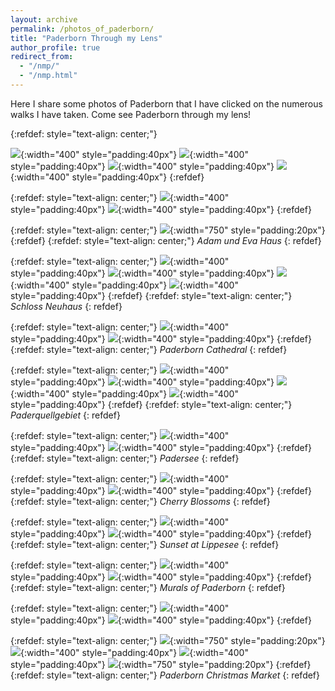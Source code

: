 ```yaml
---
layout: archive
permalink: /photos_of_paderborn/
title: "Paderborn Through my Lens"
author_profile: true
redirect_from: 
  - "/nmp/"
  - "/nmp.html"
---
```


Here I share some photos of Paderborn that I have clicked on the numerous walks I have taken. Come see Paderborn through my lens!

{:refdef: style="text-align: center;"}

![](/images/Paderbornextra40.jpg){:width="400" style="padding:40px"}
![](/images/Paderbornextra36.jpg){:width="400" style="padding:40px"}
![](/images/Paderbornextra38.jpg){:width="400" style="padding:40px"}
![](/images/Paderbornextra39.jpg){:width="400" style="padding:40px"}
{:refdef}

{:refdef: style="text-align: center;"}
![](/images/Paderbornextra41.jpg){:width="400" style="padding:40px"}
![](/images/Paderbornextra37.jpg){:width="400" style="padding:40px"}
{:refdef}

{:refdef: style="text-align: center;"}
![](/images/Paderbornextra35.jpg){:width="750" style="padding:20px"}
{:refdef}
{:refdef: style="text-align: center;"}
*Adam und Eva Haus*
{: refdef}

{:refdef: style="text-align: center;"}
![](/images/Paderbornextra4.jpg){:width="400" style="padding:40px"}
![](/images/Paderbornextra22.jpg){:width="400" style="padding:40px"}
![](/images/Paderbornextra31.jpg){:width="400" style="padding:40px"}
![](/images/Paderbornextra32.jpg){:width="400" style="padding:40px"}
{:refdef}
{:refdef: style="text-align: center;"}
*Schloss Neuhaus*
{: refdef}

{:refdef: style="text-align: center;"}
![](/images/Paderbornextra1.jpg){:width="400" style="padding:40px"}
![](/images/Paderbornextra2.jpg){:width="400" style="padding:40px"}
{:refdef}
{:refdef: style="text-align: center;"}
*Paderborn Cathedral*
{: refdef}

{:refdef: style="text-align: center;"}
![](/images/Paderbornextra9.jpg){:width="400" style="padding:40px"}
![](/images/Paderbornextra10.jpg){:width="400" style="padding:40px"}
![](/images/Paderbornextra11.jpg){:width="400" style="padding:40px"}
![](/images/Paderbornextra12.jpg){:width="400" style="padding:40px"}
{:refdef}
{:refdef: style="text-align: center;"}
*Paderquellgebiet*
{: refdef}


{:refdef: style="text-align: center;"}
![](/images/Paderbornextra18.jpg){:width="400" style="padding:40px"}
![](/images/Paderbornextra19.jpg){:width="400" style="padding:40px"}
{:refdef}
{:refdef: style="text-align: center;"}
*Padersee*
{: refdef}

{:refdef: style="text-align: center;"}
![](/images/Paderbornextra29.jpg){:width="400" style="padding:40px"}
![](/images/Paderbornextra30.jpg){:width="400" style="padding:40px"}
{:refdef}
{:refdef: style="text-align: center;"}
*Cherry Blossoms*
{: refdef}

{:refdef: style="text-align: center;"}
![](/images/Paderbornextra26.jpg){:width="400" style="padding:40px"}
![](/images/Paderbornextra27.jpg){:width="400" style="padding:40px"}
{:refdef}
{:refdef: style="text-align: center;"}
*Sunset at Lippesee*
{: refdef}


{:refdef: style="text-align: center;"}
![](/images/Paderbornextra33.jpg){:width="400" style="padding:40px"}
![](/images/Paderbornextra34.jpg){:width="400" style="padding:40px"}
{:refdef}
{:refdef: style="text-align: center;"}
*Murals of Paderborn*
{: refdef}

{:refdef: style="text-align: center;"}
![](/images/Paderbornextra17.jpg){:width="400" style="padding:40px"}
![](/images/Paderborn2_8.jpg){:width="400" style="padding:40px"}
{:refdef}


{:refdef: style="text-align: center;"}
![](/images/Paderbornextra6.jpg){:width="750" style="padding:20px"}
![](/images/Paderbornextra7.jpg){:width="400" style="padding:40px"}
![](/images/Paderbornextra8.jpg){:width="400" style="padding:40px"}
![](/images/Paderbornextra5.jpg){:width="750" style="padding:20px"}
{:refdef}
{:refdef: style="text-align: center;"}
*Paderborn Christmas Market*
{: refdef}
